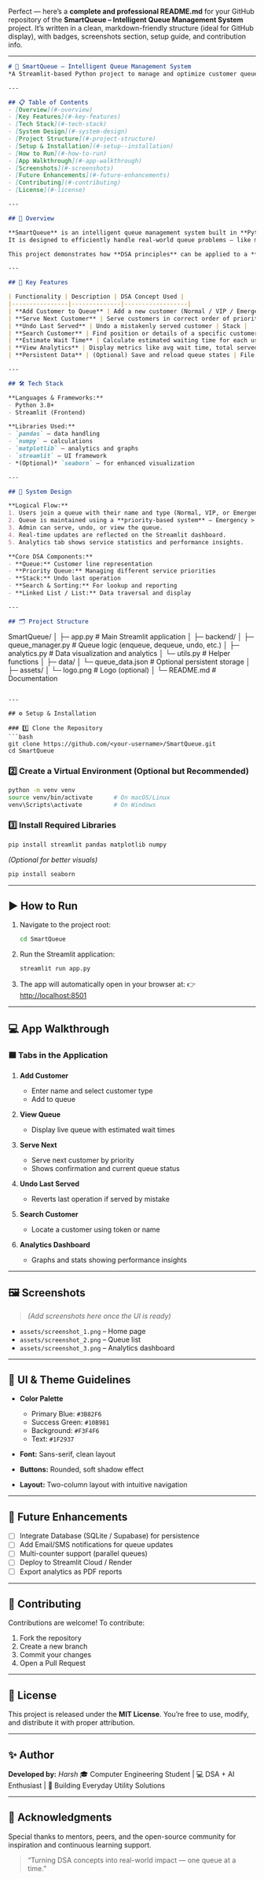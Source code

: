 Perfect — here’s a **complete and professional README.md** for your GitHub repository of the **SmartQueue – Intelligent Queue Management System** project.
It’s written in a clean, markdown-friendly structure (ideal for GitHub display), with badges, screenshots section, setup guide, and contribution info.

---

```markdown
# 🧠 SmartQueue – Intelligent Queue Management System  
*A Streamlit-based Python project to manage and optimize customer queues efficiently.*

---

## 📋 Table of Contents
- [Overview](#-overview)
- [Key Features](#-key-features)
- [Tech Stack](#-tech-stack)
- [System Design](#-system-design)
- [Project Structure](#-project-structure)
- [Setup & Installation](#️-setup--installation)
- [How to Run](#-how-to-run)
- [App Walkthrough](#-app-walkthrough)
- [Screenshots](#-screenshots)
- [Future Enhancements](#-future-enhancements)
- [Contributing](#-contributing)
- [License](#-license)

---

## 🧩 Overview

**SmartQueue** is an intelligent queue management system built in **Python** with a clean and easy-to-use **Streamlit** interface.  
It is designed to efficiently handle real-world queue problems — like managing customer flow at hospitals, salons, government offices, or cafeterias — using core **Data Structures and Algorithms (DSA)** concepts such as Queues, Priority Queues, Stacks, Sorting, and Searching.

This project demonstrates how **DSA principles** can be applied to a **practical, daily-life application** and provides an interactive platform where customers and administrators can view, manage, and optimize service queues.

---

## 🚀 Key Features

| Functionality | Description | DSA Concept Used |
|----------------|--------------|------------------|
| **Add Customer to Queue** | Add a new customer (Normal / VIP / Emergency) | Queue + Priority Queue |
| **Serve Next Customer** | Serve customers in correct order of priority | Dequeue + Stack (for undo) |
| **Undo Last Served** | Undo a mistakenly served customer | Stack |
| **Search Customer** | Find position or details of a specific customer | Linear / Binary Search |
| **Estimate Wait Time** | Calculate estimated waiting time for each user | Queue Traversal |
| **View Analytics** | Display metrics like avg wait time, total served | Graphs / Lists |
| **Persistent Data** | (Optional) Save and reload queue states | File Handling |

---

## 🛠 Tech Stack

**Languages & Frameworks:**
- Python 3.8+
- Streamlit (Frontend)

**Libraries Used:**
- `pandas` – data handling  
- `numpy` – calculations  
- `matplotlib` – analytics and graphs  
- `streamlit` – UI framework  
- *(Optional)* `seaborn` – for enhanced visualization  

---

## 🧠 System Design

**Logical Flow:**
1. Users join a queue with their name and type (Normal, VIP, or Emergency).  
2. Queue is maintained using a **priority-based system** — Emergency > VIP > Normal.  
3. Admin can serve, undo, or view the queue.  
4. Real-time updates are reflected on the Streamlit dashboard.  
5. Analytics tab shows service statistics and performance insights.

**Core DSA Components:**
- **Queue:** Customer line representation  
- **Priority Queue:** Managing different service priorities  
- **Stack:** Undo last operation  
- **Search & Sorting:** For lookup and reporting  
- **Linked List / List:** Data traversal and display  

---

## 🗂 Project Structure

```

SmartQueue/
│
├─ app.py                    # Main Streamlit application
│
├─ backend/
│   ├─ queue_manager.py       # Queue logic (enqueue, dequeue, undo, etc.)
│   ├─ analytics.py           # Data visualization and analytics
│   └─ utils.py               # Helper functions
│
├─ data/
│   └─ queue_data.json        # Optional persistent storage
│
├─ assets/
│   └─ logo.png               # Logo (optional)
│
└─ README.md                  # Documentation

````

---

## ⚙️ Setup & Installation

### 1️⃣ Clone the Repository
```bash
git clone https://github.com/<your-username>/SmartQueue.git
cd SmartQueue
````

### 2️⃣ Create a Virtual Environment (Optional but Recommended)

```bash
python -m venv venv
source venv/bin/activate      # On macOS/Linux
venv\Scripts\activate         # On Windows
```

### 3️⃣ Install Required Libraries

```bash
pip install streamlit pandas matplotlib numpy
```

*(Optional for better visuals)*

```bash
pip install seaborn
```

---

## ▶️ How to Run

1. Navigate to the project root:

   ```bash
   cd SmartQueue
   ```
2. Run the Streamlit application:

   ```bash
   streamlit run app.py
   ```
3. The app will automatically open in your browser at:
   👉 [http://localhost:8501](http://localhost:8501)

---

## 💻 App Walkthrough

### 🟦 Tabs in the Application

1. **Add Customer**

   * Enter name and select customer type
   * Add to queue

2. **View Queue**

   * Display live queue with estimated wait times

3. **Serve Next**

   * Serve next customer by priority
   * Shows confirmation and current queue status

4. **Undo Last Served**

   * Reverts last operation if served by mistake

5. **Search Customer**

   * Locate a customer using token or name

6. **Analytics Dashboard**

   * Graphs and stats showing performance insights

---

## 🖼 Screenshots

> *(Add screenshots here once the UI is ready)*

* `assets/screenshot_1.png` – Home page
* `assets/screenshot_2.png` – Queue list
* `assets/screenshot_3.png` – Analytics dashboard

---

## 🌈 UI & Theme Guidelines

* **Color Palette**

  * Primary Blue: `#3B82F6`
  * Success Green: `#10B981`
  * Background: `#F3F4F6`
  * Text: `#1F2937`
* **Font:** Sans-serif, clean layout
* **Buttons:** Rounded, soft shadow effect
* **Layout:** Two-column layout with intuitive navigation

---

## 🔮 Future Enhancements

* [ ] Integrate Database (SQLite / Supabase) for persistence
* [ ] Add Email/SMS notifications for queue updates
* [ ] Multi-counter support (parallel queues)
* [ ] Deploy to Streamlit Cloud / Render
* [ ] Export analytics as PDF reports

---

## 🤝 Contributing

Contributions are welcome!
To contribute:

1. Fork the repository
2. Create a new branch
3. Commit your changes
4. Open a Pull Request

---

## 📜 License

This project is released under the **MIT License**.
You’re free to use, modify, and distribute it with proper attribution.

---

## ✨ Author

**Developed by:** *Harsh*
🎓 Computer Engineering Student | 💻 DSA + AI Enthusiast | 🚀 Building Everyday Utility Solutions

---

## 🌟 Acknowledgments

Special thanks to mentors, peers, and the open-source community for inspiration and continuous learning support.

> “Turning DSA concepts into real-world impact — one queue at a time.”
